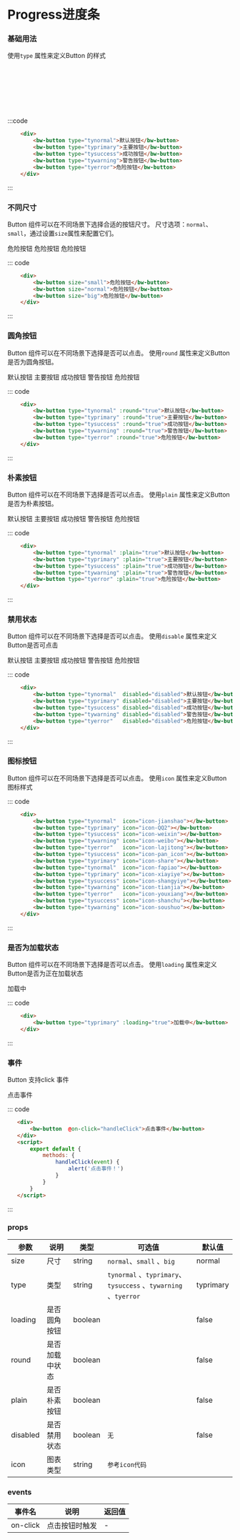 # Progress进度条
### 基础用法
使用```type``` 属性来定义Button 的样式

<div class="example">
    <div class="example-box">
        <div style="width:500px;height:100px">
            <bw-progress :strokeWidth='10' :percentage=50 :vertical='false'></bw-progress>
        </div>
    </div>

:::code
```html
    <div>
        <bw-button type="tynormal">默认按钮</bw-button>
        <bw-button type="typrimary">主要按钮</bw-button>
        <bw-button type="tysuccess">成功按钮</bw-button>
        <bw-button type="tywarning">警告按钮</bw-button>
        <bw-button type="tyerror">危险按钮</bw-button>
    </div>
```
:::
</div>


### 不同尺寸
Button 组件可以在不同场景下选择合适的按钮尺寸。
尺寸选项：```normal```、```small```，通过设置```size```属性来配置它们。

<div class="example">
    <div class="example-box">
        <div>
         <bw-button size="small">危险按钮</bw-button>
         <bw-button size="normal">危险按钮</bw-button>
         <bw-button size="big">危险按钮</bw-button>
        </div>
    </div>

::: code
```html
    <div>
        <bw-button size="small">危险按钮</bw-button>
        <bw-button size="normal">危险按钮</bw-button>
        <bw-button size="big">危险按钮</bw-button>
    </div>
```
:::
</div>

### 圆角按钮
Button 组件可以在不同场景下选择是否可以点击。
使用```round``` 属性来定义Button是否为圆角按钮。

<div class="example">
    <div class="example-box">
        <div>
            <bw-button type="tynormal" :round="true">默认按钮</bw-button>
            <bw-button type="typrimary" :round="true">主要按钮</bw-button>
            <bw-button type="tysuccess" :round="true">成功按钮</bw-button>
            <bw-button type="tywarning" :round="true">警告按钮</bw-button>
            <bw-button type="tyerror" :round="true">危险按钮</bw-button>
        </div>
    </div>

::: code
```html
    <div>
        <bw-button type="tynormal" :round="true">默认按钮</bw-button>
        <bw-button type="typrimary" :round="true">主要按钮</bw-button>
        <bw-button type="tysuccess" :round="true">成功按钮</bw-button>
        <bw-button type="tywarning" :round="true">警告按钮</bw-button>
        <bw-button type="tyerror" :round="true">危险按钮</bw-button>
    </div>
```
:::
</div>

### 朴素按钮
Button 组件可以在不同场景下选择是否可以点击。
使用```plain``` 属性来定义Button是否为朴素按钮。

<div class="example">
    <div class="example-box">
        <div>
            <bw-button type="tynormal" :plain="true">默认按钮</bw-button>
            <bw-button type="typrimary" :plain="true">主要按钮</bw-button>
            <bw-button type="tysuccess" :plain="true">成功按钮</bw-button>
            <bw-button type="tywarning" :plain="true">警告按钮</bw-button>
            <bw-button type="tyerror" :plain="true">危险按钮</bw-button>
        </div>
    </div>

::: code
```html
    <div>
        <bw-button type="tynormal" :plain="true">默认按钮</bw-button>
        <bw-button type="typrimary" :plain="true">主要按钮</bw-button>
        <bw-button type="tysuccess" :plain="true">成功按钮</bw-button>
        <bw-button type="tywarning" :plain="true">警告按钮</bw-button>
        <bw-button type="tyerror" :plain="true">危险按钮</bw-button>
    </div>
```
:::
</div>


### 禁用状态
Button 组件可以在不同场景下选择是否可以点击。
使用```disable``` 属性来定义Button是否可点击


<div class="example">
    <div class="example-box">
        <div>
            <bw-button type="tynormal"  disabled="disabled">默认按钮</bw-button>
            <bw-button type="typrimary" disabled="disabled">主要按钮</bw-button>
            <bw-button type="tysuccess" disabled="disabled">成功按钮</bw-button>
            <bw-button type="tywarning" disabled="disabled">警告按钮</bw-button>
            <bw-button type="tyerror"   disabled="disabled">危险按钮</bw-button>
        </div>
    </div>

::: code
```html
    <div>
        <bw-button type="tynormal"  disabled="disabled">默认按钮</bw-button>
        <bw-button type="typrimary" disabled="disabled">主要按钮</bw-button>
        <bw-button type="tysuccess" disabled="disabled">成功按钮</bw-button>
        <bw-button type="tywarning" disabled="disabled">警告按钮</bw-button>
        <bw-button type="tyerror"   disabled="disabled">危险按钮</bw-button>
    </div>
```
:::
</div>

### 图标按钮
Button 组件可以在不同场景下选择是否可以点击。
使用```icon``` 属性来定义Button图标样式


<div class="example">
    <div class="example-box">
        <div>
            <bw-button type="tynormal"  icon="icon-jianshao"></bw-button>
            <bw-button type="typrimary" icon="icon-QQ2"></bw-button>
            <bw-button type="tysuccess" icon="icon-weixin"></bw-button>
            <bw-button type="tywarning" icon="icon-weibo"></bw-button>
            <bw-button type="tyerror"   icon="icon-lajitong"></bw-button>
            <bw-button type="tyerror"   icon="icon-pan_icon"></bw-button>
            <bw-button type="tyerror"   icon="icon-share"></bw-button>
        </div>
         <div style="margin-top:10px">
            <bw-button type="tynormal"  icon="icon-fapiao"></bw-button>
            <bw-button type="typrimary" icon="icon-xiayiye"></bw-button>
            <bw-button type="tysuccess" icon="icon-shangyiye"></bw-button>
            <bw-button type="tywarning" icon="icon-tianjia"></bw-button>
            <bw-button type="tyerror"   icon="icon-youxiang"></bw-button>
            <bw-button type="tyerror"   icon="icon-shanchu"></bw-button>
            <bw-button type="tyerror"   icon="icon-soushuo"></bw-button>
        </div>
    </div>

::: code
```html
    <div>
        <bw-button type="tynormal"  icon="icon-jianshao"></bw-button>
        <bw-button type="typrimary" icon="icon-QQ2"></bw-button>
        <bw-button type="tysuccess" icon="icon-weixin"></bw-button>
        <bw-button type="tywarning" icon="icon-weibo"></bw-button>
        <bw-button type="tyerror"   icon="icon-lajitong"></bw-button>
        <bw-button type="tysuccess" icon="icon-pan_icon"></bw-button>
        <bw-button type="typrimary" icon="icon-share"></bw-button>
        <bw-button type="tynormal"  icon="icon-fapiao"></bw-button>
        <bw-button type="typrimary" icon="icon-xiayiye"></bw-button>
        <bw-button type="tysuccess" icon="icon-shangyiye"></bw-button>
        <bw-button type="tywarning" icon="icon-tianjia"></bw-button>
        <bw-button type="tyerror"   icon="icon-youxiang"></bw-button>
        <bw-button type="tysuccess" icon="icon-shanchu"></bw-button>
        <bw-button type="tywarning" icon="icon-soushuo"></bw-button>
    </div>
```
:::
</div>

### 是否为加载状态
Button 组件可以在不同场景下选择是否可以点击。
使用```loading``` 属性来定义Button是否为正在加载状态


<div class="example">
    <div class="example-box">
        <div>
            <bw-button  type="typrimary" :loading="true">加载中</bw-button>
        </div>
    </div>

::: code
```html
    <div>
        <bw-button type="typrimary" :loading="true">加载中</bw-button>
    </div>
```
:::
</div>

### 事件
Button 支持click 事件

<div class="example">
    <div class="example-box">
        <div>
            <bw-button  @on-click="handleClick">点击事件</bw-button>
        </div>
    </div>

<script>
    export default {
        methods: {
            handleClick(event) {
                alert('点击事件！来自百望Button组件')
            }
        }
    }
</script>

::: code
```html
   <div>
       <bw-button  @on-click="handleClick">点击事件</bw-button>
   </div>
   <script>
       export default {
           methods: {
               handleClick(event) {
                   alert('点击事件！')
               }
           }
       }
   </script>
```
:::
</div>

### props
| 参数      | 说明    | 类型      | 可选值       | 默认值   |
|---------- |-------- |---------- |-------------  |-------- |
| size     | 尺寸   | string  |  `normal`、`small`  、`big`       |    normal   |
| type     | 类型   | string    |   `tynormal` 、`typrimary`、`tysuccess`  、`tywarning` 、`tyerror`|     typrimary  |
| loading     | 是否圆角按钮   | boolean    |    |     false  |
| round     | 是否加载中状态   | boolean    |    |     false  |
| plain     | 是否朴素按钮   | boolean    |    |     false  |
| disabled     | 是否禁用状态   | 	boolean    |   `无`  |     false  |
| icon     | 图表类型   | 	string    |   `参考icon代码`  |       |

### events
| 事件名	      | 说明	    | 返回值 |
|---------- |-------- |---------- |
| on-click     | 点击按钮时触发   | -  |
